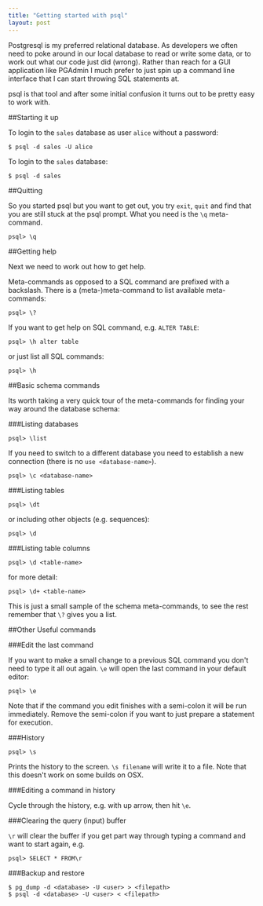 ```yaml
---
title: "Getting started with psql"
layout: post
---
```


Postgresql is my preferred relational database. As developers we often
need to poke around in our local database to read or write some data, or
to work out what our code just did (wrong). Rather than reach for a GUI
application like PGAdmin I much prefer to just spin up a command line
interface that I can start throwing SQL statements at.

psql is that tool and after some initial confusion it turns out to be
pretty easy to work with.

##Starting it up

To login to the `sales` database as user `alice` without a password:

    $ psql -d sales -U alice

To login to the `sales` database:

    $ psql -d sales


##Quitting

So you started psql but you want to get out, you try `exit`, `quit` and
find that you are still stuck at the psql prompt. What you need is the
`\q` meta-command.

    psql> \q

##Getting help

Next we need to work out how to get help.

Meta-commands as opposed to a SQL command are prefixed with a backslash.
There is a (meta-)meta-command to list available meta-commands:

    psql> \?

If you want to get help on SQL command, e.g. `ALTER TABLE`:

    psql> \h alter table

or just list all SQL commands:

    psql> \h

##Basic schema commands

Its worth taking a very quick tour of the meta-commands for finding your
way around the database schema:

###Listing databases

    psql> \list

If you need to switch to a different database you need to establish a
new connection (there is no `use <database-name>`).

    psql> \c <database-name>

###Listing tables

    psql> \dt

or including other objects (e.g. sequences):

    psql> \d

###Listing table columns

    psql> \d <table-name>

for more detail:

    psql> \d+ <table-name>

This is just a small sample of the schema meta-commands, to see the
rest remember that `\?` gives you a list.

##Other Useful commands

###Edit the last command

If you want to make a small change to a previous SQL command you don't need
to type it all out again. `\e` will open the last command in your
default editor:

    psql> \e

Note that if the command you edit finishes with a semi-colon it will be
run immediately. Remove the semi-colon if you want to just prepare a
statement for execution.

###History

    psql> \s

Prints the history to the screen. `\s filename` will write it to a file.
Note that this doesn't work on some builds on OSX.

###Editing a command in history

Cycle through the history, e.g. with up arrow, then hit `\e`.

###Clearing the query (input) buffer

`\r` will clear the buffer if you get part way through typing a command
and want to start again, e.g.

    psql> SELECT * FROM\r

###Backup and restore

    $ pg_dump -d <database> -U <user> > <filepath>
    $ psql -d <database> -U <user> < <filepath>


